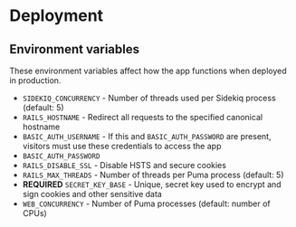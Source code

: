 # Deployment

## Environment variables

These environment variables affect how the app functions when deployed in production.

- `SIDEKIQ_CONCURRENCY` - Number of threads used per Sidekiq process (default: 5)
- `RAILS_HOSTNAME` - Redirect all requests to the specified canonical hostname
- `BASIC_AUTH_USERNAME` - If this and `BASIC_AUTH_PASSWORD` are present, visitors must use these credentials to access the app
- `BASIC_AUTH_PASSWORD`
- `RAILS_DISABLE_SSL` - Disable HSTS and secure cookies
- `RAILS_MAX_THREADS` - Number of threads per Puma process (default: 5)
- **REQUIRED** `SECRET_KEY_BASE` - Unique, secret key used to encrypt and sign cookies and other sensitive data
- `WEB_CONCURRENCY` - Number of Puma processes (default: number of CPUs)
